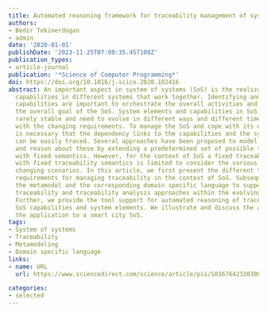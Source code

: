 ```yaml
---
title: Automated reasoning framework for traceability management of system of systems
authors:
- Bedir Tekinerdogan
- admin 
date: '2020-01-01'
publishDate: '2023-11-25T07:08:35.457108Z'
publication_types:
- article-journal
publication: '*Science of Computer Programming*'
doi: https://doi.org/10.1016/j.scico.2020.102416
abstract: An important aspect in system of systems (SoS) is the realization of the
  capabilities in different systems that work together. Identifying and locating these
  capabilities are important to orchestrate the overall activities and hereby to achieve
  the overall goal of the SoS. System elements and capabilities in SoS however, are
  rarely stable and need to evolve in different ways and different times in accordance
  with the changing requirements. To manage the SoS and cope with its evolution it
  is necessary that the dependency links to the capabilities and the system elements
  can be easily traced. Several approaches have been proposed to model traceability
  and reason about these by extending a predetermined set of possible trace links
  with fixed semantics. However, for the context of SoS a fixed traceability model
  with fixed traceability semantics is limited to consider the various different and
  changing scenarios. In this article, we first present the different traceability
  requirements for managing traceability in the context of SoS. Subsequently, we present
  the metamodel and the corresponding domain specific language to support modeling
  traceability and traceability analysis approaches within the evolving SoS context.
  Further, we provide the tool support for automated reasoning of traceability of
  SoS capabilities and system elements. We illustrate and discuss the approach for
  the application to a smart city SoS.
tags:
- System of systems
- Traceability
- Metamodeling
- Domain specific language
links:
- name: URL
  url: https://www.sciencedirect.com/science/article/pii/S0167642320300277

categories:
- selected
---
```

